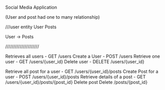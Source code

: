 Social Media Application

(User and post had one to many relationship)


///user entity
User 
Posts

User -> Posts


/////////////////////

Retrieves all users - 	GET 		/users
Create a User - 		POST 		/users
Retrieve one user - 		GET			/users/{user_id}
Delete user - 			DELETE		/users/{user_id}

Retrieve all post for a user -   GET 	/users/{user_id}/posts
Create Post for a user - 		POST	/users/{user_id}/posts
Retrieve details of a post - 	GET     /users/{user_id}/posts/{post_id}
Delete post 					Delete  /posts/{post_id}



